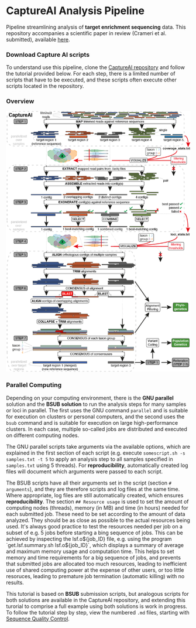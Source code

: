 # CaptureAl Analysis Pipeline
Pipeline streamlining analysis of **target enrichment sequencing** data. This repository accompanies a scientific paper in review (Crameri et al. submitted), available [here](https://www.biorxiv.org/content/10.1101/2021.12.07.471551v1).

### Download Capture Al scripts
To understand use this pipeline, clone the [CaptureAl repository](https://github.com/scrameri/CaptureAl) and follow the tutorial provided below. For each step, there is a limited number of scripts that have to be executed, and these scripts often execute other scripts located in the repository.

### Overview
![CaptureAl.png](https://raw.githubusercontent.com/scrameri/CaptureAl/master/CaptureAl.png)

### Parallel Computing
Depending on your computing environment, there is the **GNU parallel** solution and the **BSUB solution** to run the analysis steps for many samples or loci in parallel. The first uses the GNU command `parallel` and is suitable for execution on clusters or personal computers, and the second uses the `bsub` command and is suitable for execution on large high-performance clusters. In each case, multiple so-called jobs are distributed and executed on different computing nodes.

The GNU parallel scripts take arguments via the available options, which are explained in the first section of each script (e.g. execute `somescript.sh -s samples.txt -t 5` to apply an analysis step to all samples specified in `samples.txt` using 5 threads). For **reproducibility**, automatically created log files will document which arguments were passed to each script.

The BSUB scripts have all their arguments set in the script (section `# arguments`), and they are therefore scripts and log files at the same time. Where appropriate, log files are still automatically created, which ensures **reproducibility**. The section `## Resource usage` is used to set the amount of computing nodes (threads), memory (in MB) and time (in hours) needed for each submitted job. These need to be set according to the amount of data analyzed. They should be as close as possible to the actual resources being used. It's always good practice to test the resources needed per job on a subset of e.g. 5 jobs before starting a bing sequence of jobs. This can be achieved by inspecting the lsf.o${job_ID} file, e.g. using the program `get.lsf.summary.sh lsf.o${job_ID}`, which displays a summary of average and maximum memory usage and computation time. This helps to set memory and time requirements for a big sequence of jobs, and prevents that submitted jobs are allocated too much resources, leading to inefficient use of shared computing power at the expense of other users, or too little resoruces, leading to premature job termination (automatic killing) with no results.

This tutorial is based on **BSUB** submission scripts, but analogous scripts for both solutions are available in the CaptureAl repository, and extending this turorial to comprise a full example using both solutions is work in progress. To follow the tutorial step by step, view the numbered `.md` files, starting with [Sequence Quality Control](https://github.com/scrameri/CaptureAl/blob/master/Step0.1_Sequence_Quality_Control.md).
